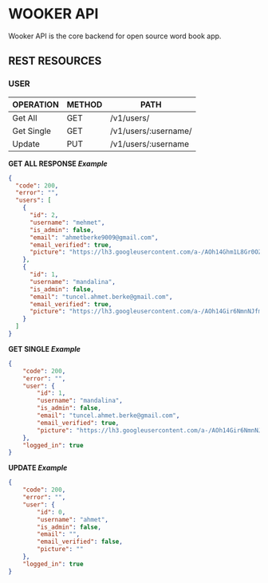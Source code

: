 # WOOKER API
Wooker API is the core backend for open source word book app.

## REST RESOURCES
### USER

|OPERATION|METHOD|PATH|
|-------|------|----|
|Get All|GET|/v1/users/|
|Get Single|GET|/v1/users/:username/|
|Update|PUT|/v1/users/:username|

**GET ALL RESPONSE *Example***
```json
{
  "code": 200,
  "error": "",
  "users": [
    {
      "id": 2,
      "username": "mehmet",
      "is_admin": false,
      "email": "ahmetberke9009@gmail.com",
      "email_verified": true,
      "picture": "https://lh3.googleusercontent.com/a-/AOh14Ghm1L8Gr0OZ54yl6QPEWUSQUCfMTA4D_KOQo_xt1Q=s96-c"
    },
    {
      "id": 1,
      "username": "mandalina",
      "is_admin": false,
      "email": "tuncel.ahmet.berke@gmail.com",
      "email_verified": true,
      "picture": "https://lh3.googleusercontent.com/a-/AOh14Gir6NmnNJfmxRgKiIfrCWqyQvRxcH9kcVKJEOZe=s96-c"
    }
  ]
}
```
**GET SINGLE *Example***
```json
{
    "code": 200,
    "error": "",
    "user": {
        "id": 1,
        "username": "mandalina",
        "is_admin": false,
        "email": "tuncel.ahmet.berke@gmail.com",
        "email_verified": true,
        "picture": "https://lh3.googleusercontent.com/a-/AOh14Gir6NmnNJfmxRgKiIfrCWqyQvRxcH9kcVKJEOZe=s96-c"
    },
    "logged_in": true
}
```
**UPDATE *Example***
```json
{
    "code": 200,
    "error": "",
    "user": {
        "id": 0,
        "username": "ahmet",
        "is_admin": false,
        "email": "",
        "email_verified": false,
        "picture": ""
    },
    "logged_in": true
}
```